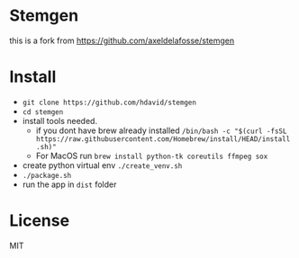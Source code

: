 # Stemgen

this is a fork from https://github.com/axeldelafosse/stemgen


# Install
- `git clone https://github.com/hdavid/stemgen`
- `cd stemgen`
- install tools needed.
    - if you dont have brew already installed `/bin/bash -c "$(curl -fsSL https://raw.githubusercontent.com/Homebrew/install/HEAD/install.sh)"`
    - For MacOS run `brew install python-tk coreutils ffmpeg sox`
- create python virtual env `./create_venv.sh`
- `./package.sh`
- run the app in `dist` folder




# License

MIT
